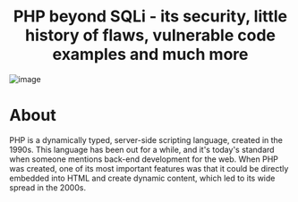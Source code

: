 # <center>PHP beyond SQLi - its security, little history of flaws, vulnerable code examples and much more</center>
![image](https://github.com/KiraReys/blog/assets/44244085/7a2226e3-78a6-4209-b32a-2aaf1705dad7)
<br>
# About
PHP is a dynamically typed, server-side scripting language, created in the 1990s. This language has been out for a while, and it's today's standard when someone mentions back-end development for the web.
When PHP was created, one of its most important features was that it could be directly embedded into HTML and create dynamic content, which led to its wide spread in the 2000s.
